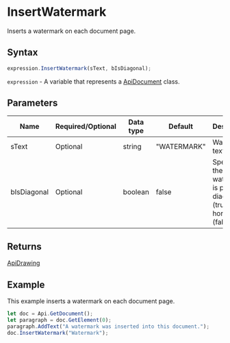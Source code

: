 # InsertWatermark

Inserts a watermark on each document page.

## Syntax

```javascript
expression.InsertWatermark(sText, bIsDiagonal);
```

`expression` - A variable that represents a [ApiDocument](../ApiDocument.md) class.

## Parameters

| **Name** | **Required/Optional** | **Data type** | **Default** | **Description** |
| ------------- | ------------- | ------------- | ------------- | ------------- |
| sText | Optional | string | "WATERMARK" | Watermark text. |
| bIsDiagonal | Optional | boolean | false | Specifies if the watermark is placed diagonally (true) or horizontally (false). |

## Returns

[ApiDrawing](../../ApiDrawing/ApiDrawing.md)

## Example

This example inserts a watermark on each document page.

```javascript editor-docx
let doc = Api.GetDocument();
let paragraph = doc.GetElement(0);
paragraph.AddText("A watermark was inserted into this document.");
doc.InsertWatermark("Watermark");
```

